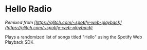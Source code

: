 # Hello Radio
_Remixed from [https://glitch.com/~spotify-web-playback](https://glitch.com/~spotify-web-playback)_

Plays a randomized list of songs titled "Hello" using the Spotify Web Playback SDK.
